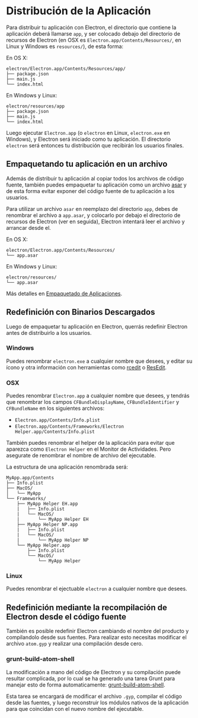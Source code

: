 # Distribución de la Aplicación

Para distribuir tu aplicación con Electron, el directorio que contiene la
aplicación deberá llamarse `app`, y ser colocado debajo del directorio de
recursos de Electron (en OSX es `Electron.app/Contents/Resources/`, en Linux y
Windows es `resources/`), de esta forma:

En OS X:

```text
electron/Electron.app/Contents/Resources/app/
├── package.json
├── main.js
└── index.html
```

En Windows y Linux:

```text
electron/resources/app
├── package.json
├── main.js
└── index.html
```

Luego ejecutar `Electron.app` (o `electron` en Linux, `electron.exe` en Windows),
y Electron será iniciado como tu aplicación. El directorio `electron` será
entonces tu distribución que recibirán los usuarios finales.

## Empaquetando tu aplicación en un archivo

Además de distribuir tu aplicación al copiar todos los archivos de código fuente,
también puedes empaquetar tu aplicación como un archivo [asar](https://github.com/atom/asar)
y de esta forma evitar exponer del código fuente de tu aplicación a los usuarios.

Para utilizar un archivo `asar` en reemplazo del directorio `app`, debes de
renombrar el archivo a `app.asar`, y colocarlo por debajo el directorio de recursos
de Electron (ver en seguida), Electron intentará leer el archivo y arrancar desde el.

En OS X:

```text
electron/Electron.app/Contents/Resources/
└── app.asar
```

En Windows y Linux:

```text
electron/resources/
└── app.asar
```

Más detalles en [Empaquetado de Aplicaciones](application-packaging.md).

## Redefinición con Binarios Descargados

Luego de empaquetar tu aplicación en Electron, querrás redefinir Electron antes
de distribuirlo a los usuarios.

### Windows

Puedes renombrar `electron.exe` a cualquier nombre que desees, y editar su ícono
y otra información con herramientas como [rcedit](https://github.com/atom/rcedit)
o [ResEdit](http://www.resedit.net).

### OSX

Puedes renombrar `Electron.app` a cualquier nombre que desees, y tendrás que
renombrar los campos `CFBundleDisplayName`, `CFBundleIdentifier` y `CFBundleName`
en los siguientes archivos:

* `Electron.app/Contents/Info.plist`
* `Electron.app/Contents/Frameworks/Electron Helper.app/Contents/Info.plist`

También puedes renombrar el helper de la aplicación para evitar que aparezca
como `Electron Helper` en el Monitor de Actividades. Pero asegurate de renombrar
el nombre de archivo del ejecutable.

La estructura de una aplicación renombrada será:

```
MyApp.app/Contents
├── Info.plist
├── MacOS/
│   └── MyApp
└── Frameworks/
    ├── MyApp Helper EH.app
    |   ├── Info.plist
    |   └── MacOS/
    |       └── MyApp Helper EH
    ├── MyApp Helper NP.app
    |   ├── Info.plist
    |   └── MacOS/
    |       └── MyApp Helper NP
    └── MyApp Helper.app
        ├── Info.plist
        └── MacOS/
            └── MyApp Helper
```

### Linux

Puedes renombrar el ejectuable `electron` a cualquier nombre que desees.

## Redefinición mediante la recompilación de Electron desde el código fuente

También es posible redefinir Electron cambiando el nombre del producto y
compilandolo desde sus fuentes. Para realizar esto necesitas modificar el
archivo `atom.gyp` y realizar una compilación desde cero.

### grunt-build-atom-shell

La modificación a mano del código de Electron y su compilación puede resultar
complicada, por lo cual se ha generado una tarea Grunt para manejar esto de
forma automaticamente:
[grunt-build-atom-shell](https://github.com/paulcbetts/grunt-build-atom-shell).

Esta tarea se encargará de modificar el archivo `.gyp`, compilar el código desde
las fuentes, y luego reconstruir los módulos nativos de la aplicación para que
coincidan con el nuevo nombre del ejecutable.
